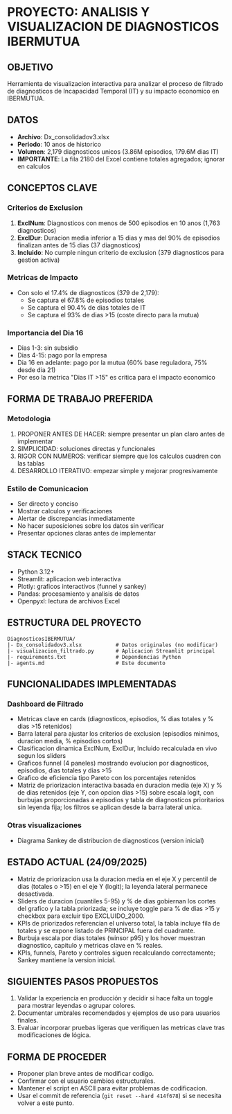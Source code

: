 # PROYECTO: ANALISIS Y VISUALIZACION DE DIAGNOSTICOS IBERMUTUA

## OBJETIVO
Herramienta de visualizacion interactiva para analizar el proceso de filtrado de diagnosticos de Incapacidad Temporal (IT) y su impacto economico en IBERMUTUA.

## DATOS
- **Archivo**: Dx_consolidadov3.xlsx
- **Periodo**: 10 anos de historico
- **Volumen**: 2,179 diagnosticos unicos (3.86M episodios, 179.6M dias IT)
- **IMPORTANTE**: La fila 2180 del Excel contiene totales agregados; ignorar en calculos

## CONCEPTOS CLAVE

### Criterios de Exclusion
1. **ExclNum**: Diagnosticos con menos de 500 episodios en 10 anos (1,763 diagnosticos)
2. **ExclDur**: Duracion media inferior a 15 dias y mas del 90% de episodios finalizan antes de 15 dias (37 diagnosticos)
3. **Incluido**: No cumple ningun criterio de exclusion (379 diagnosticos para gestion activa)

### Metricas de Impacto
- Con solo el 17.4% de diagnosticos (379 de 2,179):
  - Se captura el 67.8% de episodios totales
  - Se captura el 90.4% de dias totales de IT
  - Se captura el 93% de dias >15 (coste directo para la mutua)

### Importancia del Dia 16
- Dias 1-3: sin subsidio
- Dias 4-15: pago por la empresa
- Dia 16 en adelante: pago por la mutua (60% base reguladora, 75% desde dia 21)
- Por eso la metrica "Dias IT >15" es critica para el impacto economico

## FORMA DE TRABAJO PREFERIDA

### Metodologia
1. PROPONER ANTES DE HACER: siempre presentar un plan claro antes de implementar
2. SIMPLICIDAD: soluciones directas y funcionales
3. RIGOR CON NUMEROS: verificar siempre que los calculos cuadren con las tablas
4. DESARROLLO ITERATIVO: empezar simple y mejorar progresivamente

### Estilo de Comunicacion
- Ser directo y conciso
- Mostrar calculos y verificaciones
- Alertar de discrepancias inmediatamente
- No hacer suposiciones sobre los datos sin verificar
- Presentar opciones claras antes de implementar

## STACK TECNICO
- Python 3.12+
- Streamlit: aplicacion web interactiva
- Plotly: graficos interactivos (funnel y sankey)
- Pandas: procesamiento y analisis de datos
- Openpyxl: lectura de archivos Excel

## ESTRUCTURA DEL PROYECTO
```
DiagnosticosIBERMUTUA/
|- Dx_consolidadov3.xlsx           # Datos originales (no modificar)
|- visualizacion_filtrado.py       # Aplicacion Streamlit principal
|- requirements.txt                # Dependencias Python
|- agents.md                       # Este documento
```

## FUNCIONALIDADES IMPLEMENTADAS

### Dashboard de Filtrado
- Metricas clave en cards (diagnosticos, episodios, % dias totales y % dias >15 retenidos)
- Barra lateral para ajustar los criterios de exclusion (episodios minimos, duracion media, % episodios cortos)
- Clasificacion dinamica ExclNum, ExclDur, Incluido recalculada en vivo segun los sliders
- Graficos funnel (4 paneles) mostrando evolucion por diagnosticos, episodios, dias totales y dias >15
- Grafico de eficiencia tipo Pareto con los porcentajes retenidos
- Matriz de priorizacion interactiva basada en duracion media (eje X) y % de dias retenidos (eje Y, con opcion dias >15) sobre escala logit, con burbujas proporcionadas a episodios y tabla de diagnosticos prioritarios sin leyenda fija; los filtros se aplican desde la barra lateral unica.

### Otras visualizaciones
- Diagrama Sankey de distribucion de diagnosticos (version inicial)

## ESTADO ACTUAL (24/09/2025)
- Matriz de priorizacion usa la duracion media en el eje X y percentil de dias (totales o >15) en el eje Y (logit); la leyenda lateral permanece desactivada.
- Sliders de duracion (cuantiles 5-95) y % de dias gobiernan los cortes del grafico y la tabla priorizada; se incluye toggle para % de dias >15 y checkbox para excluir tipo EXCLUIDO_2000.
- KPIs de priorizados referencian el universo total, la tabla incluye fila de totales y se expone listado de PRINCIPAL fuera del cuadrante.
- Burbuja escala por dias totales (winsor p95) y los hover muestran diagnostico, capitulo y metricas clave en % reales.
- KPIs, funnels, Pareto y controles siguen recalculando correctamente; Sankey mantiene la version inicial.

## SIGUIENTES PASOS PROPUESTOS
1. Validar la experiencia en producción y decidir si hace falta un toggle para mostrar leyendas o agrupar colores.
2. Documentar umbrales recomendados y ejemplos de uso para usuarios finales.
3. Evaluar incorporar pruebas ligeras que verifiquen las metricas clave tras modificaciones de lógica.

## FORMA DE PROCEDER
- Proponer plan breve antes de modificar codigo.
- Confirmar con el usuario cambios estructurales.
- Mantener el script en ASCII para evitar problemas de codificacion.
- Usar el commit de referencia (`git reset --hard 414f678`) si se necesita volver a este punto.
